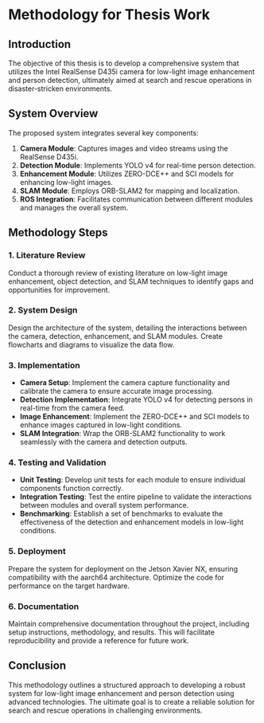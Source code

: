 # Methodology for Thesis Work

## Introduction
The objective of this thesis is to develop a comprehensive system that utilizes the Intel RealSense D435i camera for low-light image enhancement and person detection, ultimately aimed at search and rescue operations in disaster-stricken environments.

## System Overview
The proposed system integrates several key components:
1. **Camera Module**: Captures images and video streams using the RealSense D435i.
2. **Detection Module**: Implements YOLO v4 for real-time person detection.
3. **Enhancement Module**: Utilizes ZERO-DCE++ and SCI models for enhancing low-light images.
4. **SLAM Module**: Employs ORB-SLAM2 for mapping and localization.
5. **ROS Integration**: Facilitates communication between different modules and manages the overall system.

## Methodology Steps

### 1. Literature Review
Conduct a thorough review of existing literature on low-light image enhancement, object detection, and SLAM techniques to identify gaps and opportunities for improvement.

### 2. System Design
Design the architecture of the system, detailing the interactions between the camera, detection, enhancement, and SLAM modules. Create flowcharts and diagrams to visualize the data flow.

### 3. Implementation
- **Camera Setup**: Implement the camera capture functionality and calibrate the camera to ensure accurate image processing.
- **Detection Implementation**: Integrate YOLO v4 for detecting persons in real-time from the camera feed.
- **Image Enhancement**: Implement the ZERO-DCE++ and SCI models to enhance images captured in low-light conditions.
- **SLAM Integration**: Wrap the ORB-SLAM2 functionality to work seamlessly with the camera and detection outputs.

### 4. Testing and Validation
- **Unit Testing**: Develop unit tests for each module to ensure individual components function correctly.
- **Integration Testing**: Test the entire pipeline to validate the interactions between modules and overall system performance.
- **Benchmarking**: Establish a set of benchmarks to evaluate the effectiveness of the detection and enhancement models in low-light conditions.

### 5. Deployment
Prepare the system for deployment on the Jetson Xavier NX, ensuring compatibility with the aarch64 architecture. Optimize the code for performance on the target hardware.

### 6. Documentation
Maintain comprehensive documentation throughout the project, including setup instructions, methodology, and results. This will facilitate reproducibility and provide a reference for future work.

## Conclusion
This methodology outlines a structured approach to developing a robust system for low-light image enhancement and person detection using advanced technologies. The ultimate goal is to create a reliable solution for search and rescue operations in challenging environments.